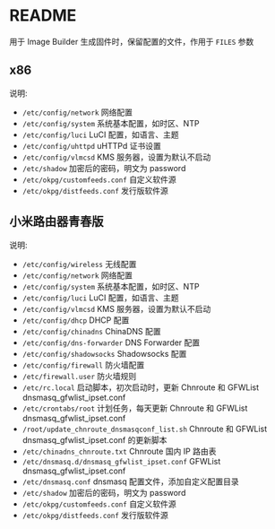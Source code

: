 # README

用于 Image Builder 生成固件时，保留配置的文件，作用于 `FILES` 参数

## x86

说明:

* `/etc/config/network` 网络配置
* `/etc/config/system` 系统基本配置，如时区、NTP
* `/etc/config/luci` LuCI 配置，如语言、主题
* `/etc/config/uhttpd` uHTTPd 证书设置
* `/etc/config/vlmcsd` KMS 服务器，设置为默认不启动
* `/etc/shadow` 加密后的密码，明文为 password
* `/etc/okpg/customfeeds.conf` 自定义软件源
* `/etc/okpg/distfeeds.conf` 发行版软件源

## 小米路由器青春版

说明:

* `/etc/config/wireless` 无线配置
* `/etc/config/network` 网络配置
* `/etc/config/system` 系统基本配置，如时区、NTP
* `/etc/config/luci` LuCI 配置，如语言、主题
* `/etc/config/vlmcsd` KMS 服务器，设置为默认不启动
* `/etc/config/dhcp` DHCP 配置
* `/etc/config/chinadns` ChinaDNS 配置
* `/etc/config/dns-forwarder` DNS Forwarder 配置
* `/etc/config/shadowsocks` Shadowsocks 配置
* `/etc/config/firewall` 防火墙配置
* `/etc/firewall.user` 防火墙规则
* `/etc/rc.local` 启动脚本，初次启动时，更新 Chnroute 和 GFWList dnsmasq_gfwlist_ipset.conf
* `/etc/crontabs/root` 计划任务，每天更新 Chnroute 和 GFWList dnsmasq_gfwlist_ipset.conf
* `/root/update_chnroute_dnsmasqconf_list.sh` Chnroute 和 GFWList dnsmasq_gfwlist_ipset.conf 的更新脚本
* `/etc/chinadns_chnroute.txt` Chnroute 国内 IP 路由表
* `/etc/dnsmasq.d/dnsmasq_gfwlist_ipset.conf` GFWList dnsmasq_gfwlist_ipset.conf
* `/etc/dnsmasq.conf` dnsmasq 配置文件，添加自定义配置目录
* `/etc/shadow` 加密后的密码，明文为 password
* `/etc/okpg/customfeeds.conf` 自定义软件源
* `/etc/okpg/distfeeds.conf` 发行版软件源